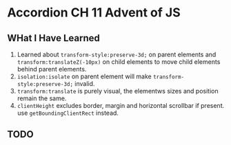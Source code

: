 # Accordion CH 11 Advent of JS

## WHat I Have Learned

1. Learned about `transform-style:preserve-3d;` on parent elements and `transform:translateZ(-10px)` on child elements to move child elements behind parent elements.
2. `isolation:isolate` on parent element will make `transform-style:preserve-3d;` invalid.
3. `transform:translate` is purely visual, the elementws sizes and position remain the same.
4. `clientHeight` excludes border, margin and horizontal scrollbar if present. use `getBoundingClientRect` instead.

## TODO
